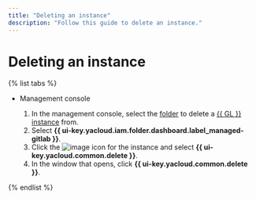 ```yaml
---
title: "Deleting an instance"
description: "Follow this guide to delete an instance."
---
```


# Deleting an instance

{% list tabs %}

- Management console

  1. In the management console, select the [folder](../../../resource-manager/concepts/resources-hierarchy.md#folder) to delete a [{{ GL }} instance](../../concepts/index.md#instance) from.
  1. Select **{{ ui-key.yacloud.iam.folder.dashboard.label_managed-gitlab }}**.
  1. Click the ![image](../../../_assets/options.svg) icon for the instance and select **{{ ui-key.yacloud.common.delete }}**.
  1. In the window that opens, click **{{ ui-key.yacloud.common.delete }}**.

{% endlist %}